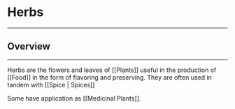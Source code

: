 # Herbs
___
## Overview
---
Herbs are the flowers and leaves of [[Plants]] useful in the production of [[Food]] in the form of flavoring and preserving. They are often used in tandem with [[Spice | Spices]]

Some have application as [[Medicinal Plants]].

